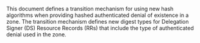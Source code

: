 This document defines a transition mechanism for using new hash algorithms 
when providing hashed authenticated denial of existence in a zone. The transition mechanism
defines new digest types for Delegation Signer (DS) Resource
Records (RRs) that include the type of authenticated denial used in the zone.
